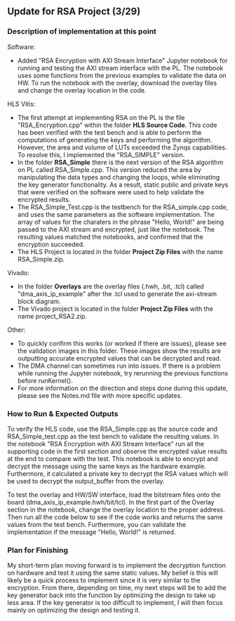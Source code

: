 ## Update for RSA Project (3/29)

### Description of implementation at this point

Software:
- Added "RSA Encryption with AXI Stream Interface" Jupyter notebook for running and testing the AXI stream interface with the PL. The notebook uses some functions from the previous examples to validate the data on HW. To run the notebook with the overlay, download the overlay files and change the overlay location in the code.

HLS Vitis:
- The first attempt at implementing RSA on the PL is the file "RSA_Encryption.cpp" within the folder **HLS Source Code**. This code has been verified with the test bench and is able to perform the computations of generating the keys and performing the algorithm. However, the area and volume of LUTs exceeded the Zynqs capabilities. To resolve this, I implemented the "RSA_SIMPLE" version.
- In the folder **RSA_Simple** there is the next version of the RSA algorithm on PL called RSA_Simple.cpp. This version reduced the area by manipulating the data types and changing the loops, while eliminating the key generator functionality. As a result, static public and private keys that were verified on the software were used to help validate the encrypted results. 
- The RSA_Simple_Test.cpp is the testbench for the RSA_simple.cpp code, and uses the same parameters as the software implementation. The array of values for the charaters in the phrase "Hello, World!" are being passed to the AXI stream and encrypted, just like the notebook. The resulting values matched the notebooks, and confirmed that the encryption succeeded.  
- The HLS Project is located in the folder **Project Zip Files** with the name RSA_Simple.zip.

Vivado:
- In the folder **Overlays** are the overlay files (.hwh, .bit, .tcl) called "dma_axis_ip_example" after the .tcl used to generate the axi-stream block diagram.
- The Vivado project is located in the folder **Project Zip Files** with the name project_RSA2.zip.

Other:
- To quickly confirm this works (or worked if there are issues), please see the validation images in this folder. These images show the results are outputting accurate encrypted values that can be decrypted and read.
- The DMA channel can sometimes run into issues. If there is a problem while running the Jupyter notebook, try rerunning the previous functions before runKernel().
- For more information on the direction and steps done during this update, please see the Notes.md file with more specific updates.


### How to Run & Expected Outputs

To verify the HLS code, use the RSA_Simple.cpp as the source code and RSA_Simple_test.cpp as the test bench to validate the resulting values. In the notebook "RSA Encryption with AXI Stream Interface" run all the supporting code in the first section and observe the encrypted value results at the end to compare with the test. This notebook is able to encrypt and decrypt the message using the same keys as the hardware example. Furthermore, it calculated a private key to decrypt the RSA values which will be used to decrypt the output_buffer from the overlay.

To test the overlay and HW/SW interface, load the bitstream files onto the board (dma_axis_ip_example.hwh/bit/tcl). In the first part of the Overlay section in the notebook, change the overlay location to the proper address. Then run all the code below to see if the code works and returns the same values from the test bench. Furthermore, you can validate the implementation if the message "Hello, World!" is returned.


### Plan for Finishing

My short-term plan moving forward is to implement the decryption function on hardware and test it using the same static values. My belief is this will likely be a quick process to implement since it is very similar to the encryption. From there, depending on time, my next steps will be to add the key generator back into the function by optimizing the design to take up less area. If the key generator is too difficult to implement, I will then focus mainly on optimizing the design and testing it.
